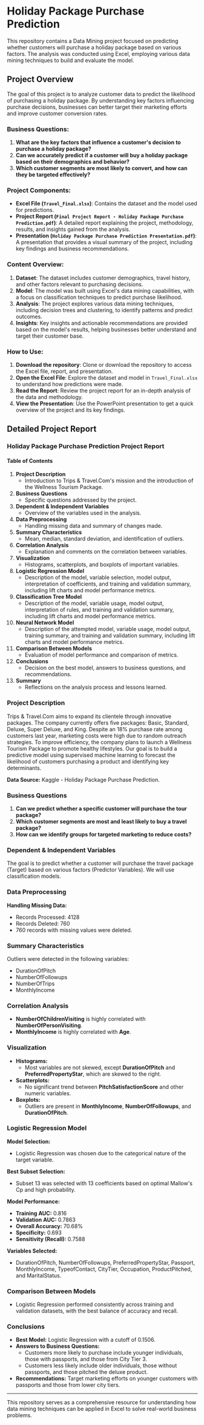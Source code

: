 # Holiday Package Purchase Prediction

This repository contains a Data Mining project focused on predicting whether customers will purchase a holiday package based on various factors. The analysis was conducted using Excel, employing various data mining techniques to build and evaluate the model.

## Project Overview

The goal of this project is to analyze customer data to predict the likelihood of purchasing a holiday package. By understanding key factors influencing purchase decisions, businesses can better target their marketing efforts and improve customer conversion rates.

### Business Questions:
1. **What are the key factors that influence a customer's decision to purchase a holiday package?**
2. **Can we accurately predict if a customer will buy a holiday package based on their demographics and behavior?**
3. **Which customer segments are most likely to convert, and how can they be targeted effectively?**

### Project Components:
- **Excel File (`Travel_Final.xlsx`)**: Contains the dataset and the model used for predictions.
- **Project Report (`Final Project Report - Holiday Package Purchase Prediction.pdf`)**: A detailed report explaining the project, methodology, results, and insights gained from the analysis.
- **Presentation (`Holiday Package Purchase Prediction Presentation.pdf`)**: A presentation that provides a visual summary of the project, including key findings and business recommendations.

### Content Overview:
1. **Dataset**: The dataset includes customer demographics, travel history, and other factors relevant to purchasing decisions.
2. **Model**: The model was built using Excel's data mining capabilities, with a focus on classification techniques to predict purchase likelihood.
3. **Analysis**: The project explores various data mining techniques, including decision trees and clustering, to identify patterns and predict outcomes.
4. **Insights**: Key insights and actionable recommendations are provided based on the model's results, helping businesses better understand and target their customer base.

### How to Use:
1. **Download the repository**: Clone or download the repository to access the Excel file, report, and presentation.
2. **Open the Excel File**: Explore the dataset and model in `Travel_Final.xlsx` to understand how predictions were made.
3. **Read the Report**: Review the project report for an in-depth analysis of the data and methodology.
4. **View the Presentation**: Use the PowerPoint presentation to get a quick overview of the project and its key findings.

## Detailed Project Report

### Holiday Package Purchase Prediction Project Report

#### Table of Contents
1. **Project Description**
   - Introduction to Trips & Travel.Com's mission and the introduction of the Wellness Tourism Package.
2. **Business Questions**
   - Specific questions addressed by the project.
3. **Dependent & Independent Variables**
   - Overview of the variables used in the analysis.
4. **Data Preprocessing**
   - Handling missing data and summary of changes made.
5. **Summary Characteristics**
   - Mean, median, standard deviation, and identification of outliers.
6. **Correlation Analysis**
   - Explanation and comments on the correlation between variables.
7. **Visualization**
   - Histograms, scatterplots, and boxplots of important variables.
8. **Logistic Regression Model**
   - Description of the model, variable selection, model output, interpretation of coefficients, and training and validation summary, including lift charts and model performance metrics.
9. **Classification Tree Model**
   - Description of the model, variable usage, model output, interpretation of rules, and training and validation summary, including lift charts and model performance metrics.
10. **Neural Network Model**
    - Description of the attempted model, variable usage, model output, training summary, and training and validation summary, including lift charts and model performance metrics.
11. **Comparison Between Models**
    - Evaluation of model performance and comparison of metrics.
12. **Conclusions**
    - Decision on the best model, answers to business questions, and recommendations.
13. **Summary**
    - Reflections on the analysis process and lessons learned.

### Project Description
Trips & Travel.Com aims to expand its clientele through innovative packages. The company currently offers five packages: Basic, Standard, Deluxe, Super Deluxe, and King. Despite an 18% purchase rate among customers last year, marketing costs were high due to random outreach strategies. To improve efficiency, the company plans to launch a Wellness Tourism Package to promote healthy lifestyles. Our goal is to build a predictive model using supervised machine learning to forecast the likelihood of customers purchasing a product and identifying key determinants.

**Data Source:** Kaggle - Holiday Package Purchase Prediction.

### Business Questions
1. **Can we predict whether a specific customer will purchase the tour package?**
2. **Which customer segments are most and least likely to buy a travel package?**
3. **How can we identify groups for targeted marketing to reduce costs?**

### Dependent & Independent Variables
The goal is to predict whether a customer will purchase the travel package (Target) based on various factors (Predictor Variables). We will use classification models.

### Data Preprocessing
**Handling Missing Data:**
- Records Processed: 4128
- Records Deleted: 760
- 760 records with missing values were deleted.

### Summary Characteristics
Outliers were detected in the following variables:
- DurationOfPitch
- NumberOfFollowups
- NumberOfTrips
- MonthlyIncome

### Correlation Analysis
- **NumberOfChildrenVisiting** is highly correlated with **NumberOfPersonVisiting**.
- **MonthlyIncome** is highly correlated with **Age**.

### Visualization
- **Histograms:**
  - Most variables are not skewed, except **DurationOfPitch** and **PreferredPropertyStar**, which are skewed to the right.
- **Scatterplots:**
  - No significant trend between **PitchSatisfactionScore** and other numeric variables.
- **Boxplots:**
  - Outliers are present in **MonthlyIncome**, **NumberOfFollowups**, and **DurationOfPitch**.

### Logistic Regression Model
**Model Selection:**
- Logistic Regression was chosen due to the categorical nature of the target variable.

**Best Subset Selection:**
- Subset 13 was selected with 13 coefficients based on optimal Mallow's Cp and high probability.

**Model Performance:**
- **Training AUC:** 0.816
- **Validation AUC:** 0.7863
- **Overall Accuracy:** 70.68%
- **Specificity:** 0.693
- **Sensitivity (Recall):** 0.7588

**Variables Selected:**
- DurationOfPitch, NumberOfFollowups, PreferredPropertyStar, Passport, MonthlyIncome, TypeofContact, CityTier, Occupation, ProductPitched, and MaritalStatus.

### Comparison Between Models
- Logistic Regression performed consistently across training and validation datasets, with the best balance of accuracy and recall.

### Conclusions
- **Best Model:** Logistic Regression with a cutoff of 0.1506.
- **Answers to Business Questions:**
  - Customers more likely to purchase include younger individuals, those with passports, and those from City Tier 3.
  - Customers less likely include older individuals, those without passports, and those pitched the deluxe product.
- **Recommendations:** Target marketing efforts on younger customers with passports and those from lower city tiers.

---

This repository serves as a comprehensive resource for understanding how data mining techniques can be applied in Excel to solve real-world business problems.
